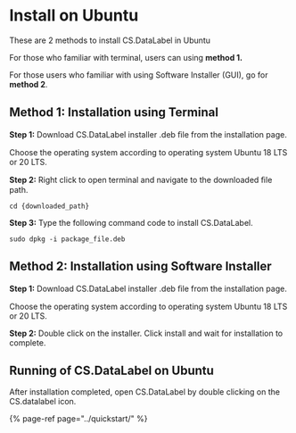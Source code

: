 # Install on Ubuntu

These are 2 methods to install CS.DataLabel in Ubuntu

For those who familiar with terminal, users can using **method 1.**

For those users who familiar with using Software Installer \(GUI\), go for **method 2**.

## Method 1: Installation using Terminal

**Step 1:** Download CS.DataLabel installer .deb ﬁle from the installation page.

Choose the operating system according to operating system Ubuntu 18 LTS or 20 LTS.

**Step 2:** Right click to open terminal and navigate to the downloaded ﬁle path.

```text
cd {downloaded_path}
```

**Step 3:** Type the following command code to install CS.DataLabel.

```text
sudo dpkg -i package_file.deb
```

## Method 2: Installation using Software Installer

**Step 1:** Download CS.DataLabel installer .deb ﬁle from the installation page.

Choose the operating system according to operating system Ubuntu 18 LTS or 20 LTS.

**Step 2:** Double click on the installer. Click install and wait for installation to complete.

## Running of CS.DataLabel on Ubuntu

After installation completed, open CS.DataLabel by double clicking on the CS.datalabel icon.

{% page-ref page="../quickstart/" %}

